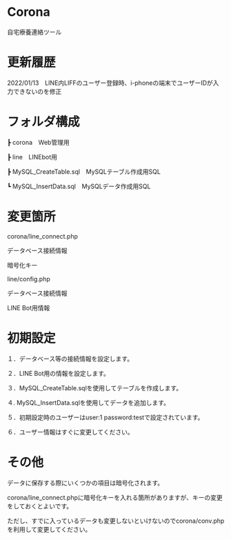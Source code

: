 # Corona

自宅療養連絡ツール


# 更新履歴

2022/01/13　LINE内LIFFのユーザー登録時、i-phoneの端末でユーザーIDが入力できないのを修正

# フォルダ構成

┣ corona　Web管理用

┣ line　LINEbot用

┣ MySQL_CreateTable.sql　MySQLテーブル作成用SQL

┗ MySQL_InsertData.sql　MySQLデータ作成用SQL


# 変更箇所


corona/line_connect.php

  データベース接続情報
  
  暗号化キー

line/config.php

  データベース接続情報

  LINE Bot用情報

# 初期設定

１．データベース等の接続情報を設定します。

２．LINE Bot用の情報を設定します。

３．MySQL_CreateTable.sqlを使用してテーブルを作成します。

４. MySQL_InsertData.sqlを使用してデータを追加します。

５．初期設定時のユーザーはuser:1 password:testで設定されています。

６．ユーザー情報はすぐに変更してください。

# その他

データに保存する際にいくつかの項目は暗号化されます。

corona/line_connect.phpに暗号化キーを入れる箇所がありますが、キーの変更をしておくとよいです。

ただし、すでに入っているデータも変更しないといけないのでcorona/conv.phpを利用して変更してください。

